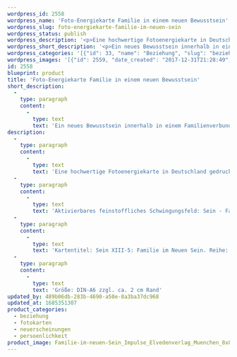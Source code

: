 ```yaml
---
wordpress_id: 2558
wordpress_name: 'Foto-Energiekarte Familie in einem neuen Bewusstsein'
wordpress_slug: foto-energiekarte-familie-im-neuen-sein
wordpress_status: publish
wordpress_description: '<p>Eine hochwertige Fotoenergiekarte in Deutschland gedruckt und in Handarbeit laminiert.  Sie ist in Postkartengröße (DIN-A6) gut zu transportieren und kann auch auf den Körper aufgelegt werden.</p><p>Aktivierbares feinstoffliches Schwingungsfeld: Sein - Familie sein - Neues Bewusstsein innerhalb einer Familie leben</p><p>Kartentitel: Sein XIII-5: Familie im Neuen Sein. Reihe: Sein. Schwingungsebene: Pink</p><p>Größe: DIN-A6 zzgl. ca. 2 cm Rand<br />Andere Formate sind individuell für Sie innerhalb weniger Tage herstellbar. Bitte kontaktieren Sie uns hierfür unter <a href="mailto:info@elvedenverlag.de">info@elvedenverlag.de</a>.</p><p><a href="https://my.feenbaum.de/anwendung-energiebilder-foto-laminiert/">Anwendungshinweise</a>      <a href="https://my.feenbaum.de/produktinformationen-fotokarten/">Produktinformationen</a></p>'
wordpress_short_description: '<p>Ein neues Bewusstsein innerhalb in einem Familienverbund leben.<br /><em>Hinweis: Das Wasserzeichen „Elveden Verlag Energiebild“ wird nicht mit gedruckt</em></p>'
wordpress_categories: '[{"id": 33, "name": "Beziehung", "slug": "beziehung"}, {"id": 23, "name": "Fotokarten", "slug": "fotokarten"}, {"id": 66, "name": "Neuerscheinungen", "slug": "neuerscheinungen"}, {"id": 37, "name": "Pers\u00f6nlichkeit", "slug": "persoenlichkeit"}]'
wordpress_images: '[{"id": 2559, "date_created": "2017-12-31T21:28:49", "date_created_gmt": "2017-12-31T19:28:49", "date_modified": "2017-12-31T21:28:49", "date_modified_gmt": "2017-12-31T19:28:49", "src": "https://my.feenbaum.de/wp-content/uploads/2017/12/Familie-im-neuen-Sein_Impulse_Elvedenverlag_Muenchen_8x8.jpg", "name": "Familie-im-neuen-Sein_Impulse_Elvedenverlag_Muenchen_8x8", "alt": ""}]'
id: 2558
blueprint: product
title: 'Foto-Energiekarte Familie in einem neuen Bewusstsein'
short_description:
  -
    type: paragraph
    content:
      -
        type: text
        text: 'Ein neues Bewusstsein innerhalb in einem Familienverbund leben.'
description:
  -
    type: paragraph
    content:
      -
        type: text
        text: 'Eine hochwertige Fotoenergiekarte in Deutschland gedruckt und in Handarbeit laminiert.  Sie ist in Postkartengröße (DIN-A6) gut zu transportieren und kann auch auf den Körper aufgelegt werden.'
  -
    type: paragraph
    content:
      -
        type: text
        text: 'Aktivierbares feinstoffliches Schwingungsfeld: Sein - Familie sein - Neues Bewusstsein innerhalb einer Familie leben'
  -
    type: paragraph
    content:
      -
        type: text
        text: 'Kartentitel: Sein XIII-5: Familie im Neuen Sein. Reihe: Sein. Schwingungsebene: Pink'
  -
    type: paragraph
    content:
      -
        type: text
        text: 'Größe: DIN-A6 zzgl. ca. 2 cm Rand'
updated_by: 489b06db-283b-4690-a50e-8a3ba37dc968
updated_at: 1685351307
product_categories:
  - beziehung
  - fotokarten
  - neuerscheinungen
  - persoenlichkeit
product_image: Familie-im-neuen-Sein_Impulse_Elvedenverlag_Muenchen_8x8.jpg
---
```

